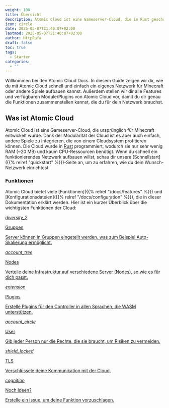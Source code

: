 ```yaml
---
weight: 100
title: Übersicht
description: Atomic Cloud ist eine Gameserver-Cloud, die in Rust geschrieben wurde.
icon: circle
date: 2025-05-07T21:40:07+02:00
lastmod: 2025-05-07T21:40:07+02:00
author: HttpRafa
draft: false
toc: true
tags:
  - Starter
categories:
  - ""
---
```


Willkommen bei den Atomic Cloud Docs. In diesem Guide zeigen wir dir, wie du mit Atomic Cloud schnell und einfach ein eigenes Netzwerk für Minecraft oder andere Spiele aufbauen kannst. Außerdem stellen wir dir alle Features und verfügbaren Module/Plugins von Atomic Cloud vor, damit du dir genau die Funktionen zusammenstellen kannst, die du für dein Netzwerk brauchst.

## Was ist Atomic Cloud
Atomic Cloud ist eine Gameserver-Cloud, die ursprünglich für Minecraft entwickelt wurde. Dank der Modularität der Cloud ist es aber auch einfach, andere Spiele zu integrieren, die von einem Cloudsystem profitieren können. Die Cloud wurde in [Rust](https://www.rust-lang.org/) programmiert, wodurch sie nur sehr wenig RAM (~20 MB) und kaum CPU-Ressourcen benötigt. Wenn du schnell ein funktionierendes Netzwerk aufbauen willst, schau dir unsere [Schnellstart]({{% relref "quickstart" %}})-Seite an, um zu erfahren, wie du dein Wunsch-Netzwerk einrichtest.

### Funktionen

Atomic Cloud bietet viele [Funktionen]({{% relref "/docs/features" %}}) und [Konfigurationsdateien]({{% relref "/docs/configuration" %}}), die in dieser Dokumentation erklärt werden. Hier ist ein kurzer Überblick über die wichtigsten Funktionen der Cloud:

<div class="row flex-xl-wrap pb-4">

<div id="list-item" class="col-md-4 col-12 py-2">
  <a class="text-decoration-none text-reset" href="{{% relref "/docs/features/groups" %}}">
  <div class="card h-100 features feature-full-bg rounded p-4 position-relative overflow-hidden border-1">
    <span class="h1 icon-color">
    <i class="material-icons align-middle">diversity_2</i>
    </span>
    <div class="card-body p-0 content">
    <p class="fs-5 fw-semibold card-title mb-1">Gruppen</p>
    <p class="para card-text mb-0">Server können in Gruppen eingeteilt werden, was zum Beispiel Auto-Skalierung ermöglicht.</p>
    </div>
  </div>
  </a>
</div>

<div id="list-item" class="col-md-4 col-12 py-2">
  <a class="text-decoration-none text-reset" href="{{% relref "/docs/features/nodes" %}}">
  <div class="card h-100 features feature-full-bg rounded p-4 position-relative overflow-hidden border-1">
    <span class="h1 icon-color">
    <i class="material-icons align-middle">account_tree</i>
    </span>
    <div class="card-body p-0 content">
    <p class="fs-5 fw-semibold card-title mb-1">Nodes</p>
    <p class="para card-text mb-0">Verteile deine Infrastruktur auf verschiedene Server (Nodes), so wie es für dich passt.</p>
    </div>
  </div>
  </a>
</div>

<div id="list-item" class="col-md-4 col-12 py-2">
  <a class="text-decoration-none text-reset" href="{{% relref "/docs/plugins" %}}">
  <div class="card h-100 features feature-full-bg rounded p-4 position-relative overflow-hidden border-1">
    <span class="h1 icon-color">
    <i class="material-icons align-middle">extension</i>
    </span>
    <div class="card-body p-0 content">
    <p class="fs-5 fw-semibold card-title mb-1">Plugins</p>
    <p class="para card-text mb-0">Erstelle Plugins für den Controller in allen Sprachen, die WASM unterstützen.</p>
    </div>
  </div>
  </a>
</div>

<div id="list-item" class="col-md-4 col-12 py-2">
  <a class="text-decoration-none text-reset" href="{{% relref "/docs/features/users" %}}">
  <div class="card h-100 features feature-full-bg rounded p-4 position-relative overflow-hidden border-1">
    <span class="h1 icon-color">
    <i class="material-icons align-middle">account_circle</i>
    </span>
    <div class="card-body p-0 content">
    <p class="fs-5 fw-semibold card-title mb-1">User</p>
    <p class="para card-text mb-0">Gib jeder Person nur die Rechte, die sie braucht, um Risiken zu vermeiden.</p>
    </div>
  </div>
  </a>
</div>

<div id="list-item" class="col-md-4 col-12 py-2">
  <a class="text-decoration-none text-reset" href="{{% relref "/docs/features/tls" %}}">
  <div class="card h-100 features feature-full-bg rounded p-4 position-relative overflow-hidden border-1">
    <span class="h1 icon-color">
    <i class="material-icons align-middle">shield_locked</i>
    </span>
    <div class="card-body p-0 content">
    <p class="fs-5 fw-semibold card-title mb-1">TLS</p>
    <p class="para card-text mb-0">Verschlüssele deine Kommunikation mit der Cloud.</p>
    </div>
  </div>
  </a>
</div>

<div id="list-item" class="col-md-4 col-12 py-2">
  <a class="text-decoration-none text-reset" href="https://github.com/HttpRafa/atomic-cloud/issues">
  <div class="card h-100 features feature-full-bg rounded p-4 position-relative overflow-hidden border-1">
    <span class="h1 icon-color">
    <i class="material-icons align-middle">cognition</i>
    </span>
    <div class="card-body p-0 content">
    <p class="fs-5 fw-semibold card-title mb-1">Noch Ideen?</p>
    <p class="para card-text mb-0">Erstelle ein Issue, um deine Funktion vorzuschlagen.</p>
    </div>
  </div>
  </a>
</div>

</div>